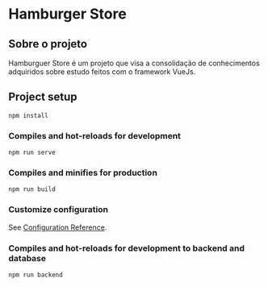 # Hamburger Store

## Sobre o projeto

Hamburguer Store é um projeto que visa a consolidação de conhecimentos adquiridos sobre estudo feitos com o framework VueJs. 

## Project setup

```
npm install
```

### Compiles and hot-reloads for development

```
npm run serve
```

### Compiles and minifies for production

```
npm run build
```

### Customize configuration

See [Configuration Reference](https://cli.vuejs.org/config/).


### Compiles and hot-reloads for development to backend and database

```
npm run backend
```
